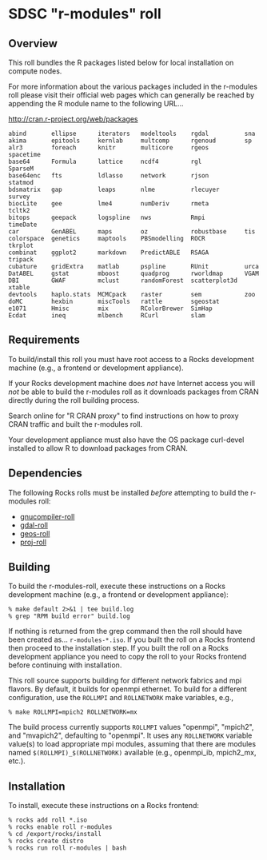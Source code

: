 # SDSC "r-modules" roll

## Overview

This roll bundles the R packages listed below for local installation on compute
nodes.

For more information about the various packages included in the r-modules roll
please visit their official web pages which can generally be reached by
appending the R module name to the following URL...

<a href="http://cran.r-project.org/web/packages"
target="_blank">http://cran.r-project.org/web/packages</a>

```
abind       ellipse      iterators   modeltools    rgdal          sna     
akima       epitools     kernlab     multcomp      rgenoud        sp      
alr3        foreach      knitr       multicore     rgeos          spacetime
base64      Formula      lattice     ncdf4         rgl            SparseM 
base64enc   fts          ldlasso     network       rjson          statmod 
bdsmatrix   gap          leaps       nlme          rlecuyer       survey  
biocLite    gee          lme4        numDeriv      rmeta          tcltk2  
bitops      geepack      logspline   nws           Rmpi           timeDate
car         GenABEL      maps        oz            robustbase     tis     
colorspace  genetics     maptools    PBSmodelling  ROCR           tkrplot 
combinat    ggplot2      markdown    PredictABLE   RSAGA          tripack 
cubature    gridExtra    matlab      pspline       RUnit          urca    
DatABEL     gstat        mboost      quadprog      rworldmap      VGAM    
DBI         GWAF         mclust      randomForest  scatterplot3d  xtable  
devtools    haplo.stats  MCMCpack    raster        sem            zoo     
doMC        hexbin       miscTools   rattle        sgeostat
e1071       Hmisc        mix         RColorBrewer  SimHap  
Ecdat       ineq         mlbench     RCurl         slam    
```

## Requirements

To build/install this roll you must have root access to a Rocks development
machine (e.g., a frontend or development appliance).

If your Rocks development machine does *not* have Internet access you will *not* be able to build the r-modules roll as it downloads packages from CRAN directly during the roll building process.

Search online for "R CRAN proxy" to find instructions on how to proxy CRAN traffic and built the r-modules roll.

Your development appliance must also have the OS package curl-devel installed to allow R to download packages from CRAN.


## Dependencies

The following Rocks rolls must be installed *before* attempting to build the r-modules roll:

- [gnucompiler-roll](https://github.com/sdsc/gnucompiler-roll/)
- [gdal-roll](https://github.com/sdsc/gdal-roll/)
- [geos-roll](https://github.com/sdsc/geos-roll/)
- [proj-roll](https://github.com/sdsc/proj-roll/)


## Building

To build the r-modules-roll, execute these instructions on a Rocks development
machine (e.g., a frontend or development appliance):

```shell
% make default 2>&1 | tee build.log
% grep "RPM build error" build.log
```

If nothing is returned from the grep command then the roll should have been
created as... `r-modules-*.iso`. If you built the roll on a Rocks frontend then
proceed to the installation step. If you built the roll on a Rocks development
appliance you need to copy the roll to your Rocks frontend before continuing
with installation.

This roll source supports building for different network fabrics and mpi
flavors.  By default, it builds for openmpi ethernet.  To build for a different
configuration, use the `ROLLMPI` and `ROLLNETWORK` make variables, e.g.,

```shell
% make ROLLMPI=mpich2 ROLLNETWORK=mx 
```

The build process currently supports `ROLLMPI` values "openmpi", "mpich2", and
"mvapich2", defaulting to "openmpi".  It uses any `ROLLNETWORK` variable
value(s) to load appropriate mpi modules, assuming that there are modules named
`$(ROLLMPI)_$(ROLLNETWORK)` available (e.g., openmpi_ib, mpich2_mx, etc.).


## Installation

To install, execute these instructions on a Rocks frontend:

```shell
% rocks add roll *.iso
% rocks enable roll r-modules
% cd /export/rocks/install
% rocks create distro
% rocks run roll r-modules | bash
```

